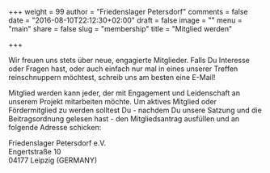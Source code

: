 +++
weight = 99
author = "Friedenslager Petersdorf"
comments = false
date = "2016-08-10T22:12:30+02:00"
draft = false
image = ""
menu = "main"
share = false
slug = "membership"
title = "Mitglied werden"

+++

Wir freuen uns stets über neue, engagierte Mitglieder. Falls Du Interesse oder Fragen hast, oder auch einfach nur mal in eines unserer Treffen reinschnuppern möchtest, schreib uns am besten eine E-Mail!

Mitglied werden kann jeder, der mit Engagement und Leidenschaft an unserem Projekt mitarbeiten möchte. Um aktives Mitglied oder Fördermitglied zu werden solltest Du - nachdem Du unsere Satzung und die Beitragsordnung gelesen hast - den Mitgliedsantrag ausfüllen und an folgende Adresse schicken:

Friedenslager Petersdorf e.V.<br>
Engertstraße 10<br>
04177 Leipzig (GERMANY)<br>
